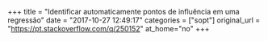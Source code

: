 +++
title = "Identificar automaticamente pontos de influência em uma regressão"
date = "2017-10-27 12:49:17"
categories = ["sopt"]
original_url = "https://pt.stackoverflow.com/q/250152"
at_home="no"
+++

